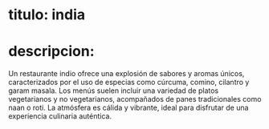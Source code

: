 # titulo: india

# descripcion:
Un restaurante indio ofrece una explosión de sabores y aromas únicos, caracterizados por el uso de especias como cúrcuma, comino, cilantro y garam masala. Los menús suelen incluir una variedad de platos vegetarianos y no vegetarianos, acompañados de panes tradicionales como naan o roti. La atmósfera es cálida y vibrante, ideal para disfrutar de una experiencia culinaria auténtica.